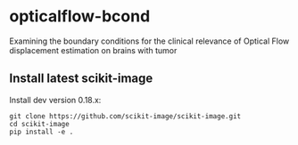 # opticalflow-bcond
Examining the boundary conditions for the clinical relevance of Optical Flow displacement estimation on brains with tumor


## Install latest scikit-image
Install dev version 0.18.x:

```
git clone https://github.com/scikit-image/scikit-image.git
cd scikit-image
pip install -e .
```
